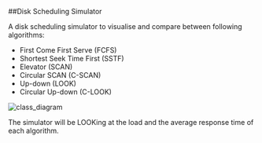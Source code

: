 ##Disk Scheduling Simulator

A disk scheduling simulator to visualise and compare between following algorithms:
-	First Come First Serve (FCFS)
-	Shortest Seek Time First (SSTF)
-	Elevator (SCAN)
-	Circular SCAN (C-SCAN)
-	Up-down (LOOK)
-	Circular Up-down (C-LOOK)

![class_diagram](http://github.com/aplatyps/dsksch_sim/dsksch_sim/blob/main/fig/class_diagram.png)

The simulator will be LOOKing at the load and the average response time of each algorithm.
